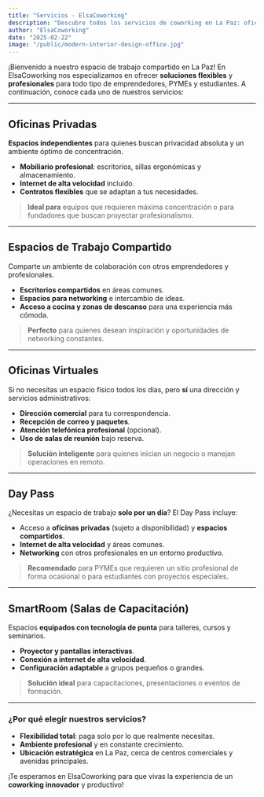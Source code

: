 ```yaml
---
title: "Servicios - ElsaCoworking"
description: "Descubre todos los servicios de coworking en La Paz: oficinas privadas, espacios compartidos, oficinas virtuales, salas de capacitación y más."
author: "ElsaCoworking"
date: "2025-02-22"
image: "/public/modern-interior-design-office.jpg"
---
```


¡Bienvenido a nuestro espacio de trabajo compartido en La Paz! En ElsaCoworking nos especializamos en ofrecer **soluciones flexibles** y **profesionales** para todo tipo de emprendedores, PYMEs y estudiantes. A continuación, conoce cada uno de nuestros servicios:

---

## Oficinas Privadas

**Espacios independientes** para quienes buscan privacidad absoluta y un ambiente óptimo de concentración.

- **Mobiliario profesional**: escritorios, sillas ergonómicas y almacenamiento.
- **Internet de alta velocidad** incluido.
- **Contratos flexibles** que se adaptan a tus necesidades.

> **Ideal para** equipos que requieren máxima concentración o para fundadores que buscan proyectar profesionalismo.

---

## Espacios de Trabajo Compartido

Comparte un ambiente de colaboración con otros emprendedores y profesionales.

- **Escritorios compartidos** en áreas comunes.
- **Espacios para networking** e intercambio de ideas.
- **Acceso a cocina y zonas de descanso** para una experiencia más cómoda.

> **Perfecto** para quienes desean inspiración y oportunidades de networking constantes.

---

## Oficinas Virtuales

Si no necesitas un espacio físico todos los días, pero **sí** una dirección y servicios administrativos:

- **Dirección comercial** para tu correspondencia.
- **Recepción de correo y paquetes**.
- **Atención telefónica profesional** (opcional).
- **Uso de salas de reunión** bajo reserva.

> **Solución inteligente** para quienes inician un negocio o manejan operaciones en remoto.

---

## Day Pass

¿Necesitas un espacio de trabajo **solo por un día**? El Day Pass incluye:

- Acceso a **oficinas privadas** (sujeto a disponibilidad) y **espacios compartidos**.
- **Internet de alta velocidad** y áreas comunes.
- **Networking** con otros profesionales en un entorno productivo.

> **Recomendado** para PYMEs que requieren un sitio profesional de forma ocasional o para estudiantes con proyectos especiales.

---

## SmartRoom (Salas de Capacitación)

Espacios **equipados con tecnología de punta** para talleres, cursos y seminarios.

- **Proyector y pantallas interactivas**.
- **Conexión a internet de alta velocidad**.
- **Configuración adaptable** a grupos pequeños o grandes.

> **Solución ideal** para capacitaciones, presentaciones o eventos de formación.

---

### ¿Por qué elegir nuestros servicios?

- **Flexibilidad total**: paga solo por lo que realmente necesitas.
- **Ambiente profesional** y en constante crecimiento.
- **Ubicación estratégica** en La Paz, cerca de centros comerciales y avenidas principales.

¡Te esperamos en ElsaCoworking para que vivas la experiencia de un **coworking innovador** y productivo!
